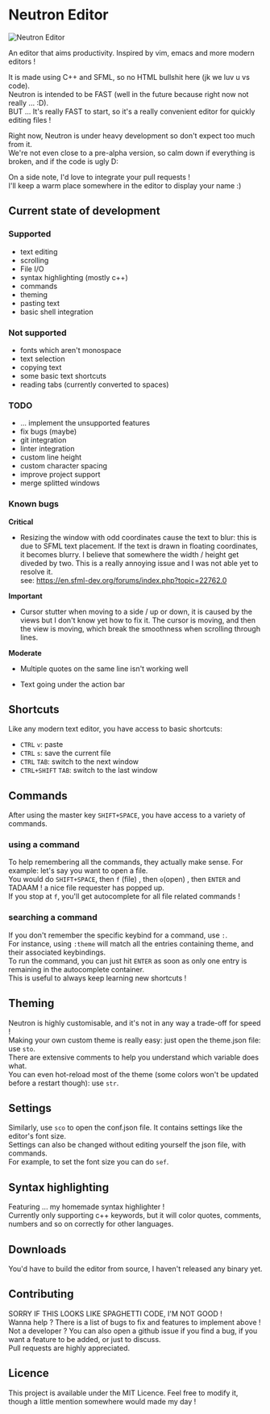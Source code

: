 # Neutron Editor

![Neutron Editor](https://i.imgur.com/u2d4WJG.png)

An editor that aims productivity.
Inspired by vim, emacs and more modern editors !

It is made using C++ and SFML, so no HTML bullshit here (jk we luv u vs code).  
Neutron is intended to be FAST (well in the future because right now not really ... :D).  
BUT ... It's really FAST to start, so it's a really convenient editor for quickly editing files !

Right now, Neutron is under heavy development so don't expect too much from it.  
We're not even close to a pre-alpha version, so calm down if everything is broken, and if the code is ugly D:

On a side note, I'd love to integrate your pull requests !  
I'll keep a warm place somewhere in the editor to display your name :)

## Current state of development

### Supported
	
- text editing
- scrolling
- File I/O
- syntax highlighting (mostly c++)
- commands
- theming
- pasting text
- basic shell integration

### Not supported

- fonts which aren't monospace
- text selection
- copying text
- some basic text shortcuts
- reading tabs (currently converted to spaces)

### TODO
	
- ... implement the unsupported features
- fix bugs (maybe)
- git integration
- linter integration
- custom line height
- custom character spacing
- improve project support
- merge splitted windows

### Known bugs	

**Critical**

- Resizing the window with odd coordinates cause the text to blur: this is due to SFML text placement.
If the text is drawn in floating coordinates, it becomes blurry. I believe that somewhere the width / height get diveded by two.
This is a really annoying issue and I was not able yet to resolve it.  
see: https://en.sfml-dev.org/forums/index.php?topic=22762.0

**Important**

- Cursor stutter when moving to a side / up or down, it is caused by the views but I don't know yet how to fix it.
The cursor is moving, and then the view is moving, which break the smoothness when scrolling through lines.

**Moderate**

- Multiple quotes on the same line isn't working well

- Text going under the action bar

## Shortcuts

Like any modern text editor, you have access to basic shortcuts:

- `CTRL` `v`: paste
- `CTRL` `s`: save the current file
- `CTRL` `TAB`: switch to the next window
- `CTRL+SHIFT` `TAB`: switch to the last window

## Commands

After using the master key `SHIFT+SPACE`, you have access to a variety of commands.

### using a command

To help remembering all the commands, they actually make sense.
For example: let's say you want to open a file.  
You would do `SHIFT+SPACE`, then `f` (file) , then `o`(open) , then `ENTER` and TADAAM ! a nice file requester has popped up.  
If you stop at `f`, you'll get autocomplete for all file related commands !

### searching a command

If you don't remember the specific keybind for a command, use `:`.  
For instance, using `:theme` will match all the entries containing theme, and their associated keybindings.  
To run the command, you can just hit `ENTER` as soon as only one entry is remaining in the autocomplete container.  
This is useful to always keep learning new shortcuts !

## Theming

Neutron is highly customisable, and it's not in any way a trade-off for speed !  
Making your own custom theme is really easy: just open the theme.json file: use `sto`.  
There are extensive comments to help you understand which variable does what.  
You can even hot-reload most of the theme (some colors won't be updated before a restart though): use `str`.

## Settings

Similarly, use `sco` to open the conf.json file. It contains settings like the editor's font size.  
Settings can also be changed without editing yourself the json file, with commands.  
For example, to set the font size you can do `sef`.

## Syntax highlighting

Featuring ... my homemade syntax highlighter !  
Currently only supporting c++ keywords, but it will color quotes, comments, numbers and so on correctly for other languages.

## Downloads

You'd have to build the editor from source, I haven't released any binary yet.

## Contributing

SORRY IF THIS LOOKS LIKE SPAGHETTI CODE, I'M NOT GOOD !  
Wanna help ? There is a list of bugs to fix and features to implement above !  
Not a developer ? You can also open a github issue if you find a bug, if you want a feature to be added, or just to discuss.  
Pull requests are highly appreciated.

## Licence

This project is available under the MIT Licence. Feel free to modify it, though a little mention somewhere would made my day !

